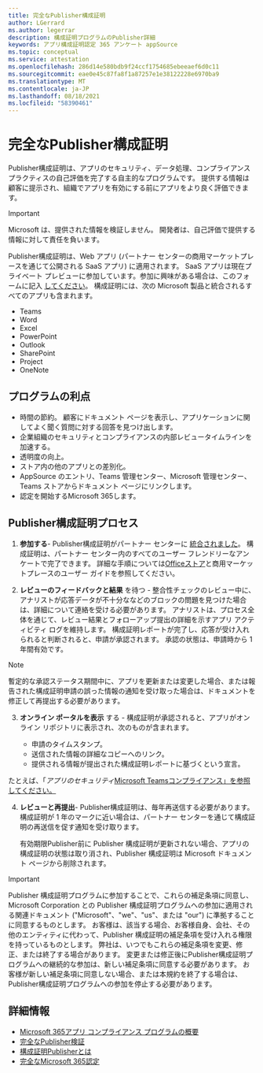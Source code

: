 ```yaml
---
title: 完全なPublisher構成証明
author: LGerrard
ms.author: legerrar
description: 構成証明プログラムのPublisher詳細
keywords: アプリ構成証明認定 365 アンケート appSource
ms.topic: conceptual
ms.service: attestation
ms.openlocfilehash: 286d14e580bdb9f24ccf1754685ebeeaef6d0c11
ms.sourcegitcommit: eae0e45c87fa8f1a87257e1e38122228e6970ba9
ms.translationtype: MT
ms.contentlocale: ja-JP
ms.lasthandoff: 08/18/2021
ms.locfileid: "58390461"
---
```

# <a name="complete-publisher-attestation"></a>完全なPublisher構成証明

Publisher構成証明は、アプリのセキュリティ、データ処理、コンプライアンスプラクティスの自己評価を完了する自主的なプログラムです。 提供する情報は顧客に提示され、組織でアプリを有効にする前にアプリをより良く評価できます。 

> [!IMPORTANT]
> Microsoft は、提供された情報を検証しません。 開発者は、自己評価で提供する情報に対して責任を負います。 

Publisher構成証明は、Web アプリ (パートナー センターの商用マーケットプレースを通じて公開される SaaS アプリ) に適用されます。 SaaS アプリは現在プライベート プレビューに参加しています。参加に興味がある場合は、このフォームに記入 [してください](https://customervoice.microsoft.com/Pages/ResponsePage.aspx?id=v4j5cvGGr0GRqy180BHbR4cf3qxCU_RNtqjCSalFdSFUNDMzTVJKR0wzTEJRSFJVSk9OQUlOV0RJSyQlQCN0PWcu)。 構成証明には、次の Microsoft 製品と統合されるすべてのアプリも含まれます。
- Teams
- Word
- Excel
- PowerPoint 
- Outlook
- SharePoint
- Project
- OneNote


## <a name="program-benefits"></a>プログラムの利点
- 時間の節約。 顧客にドキュメント ページを表示し、アプリケーションに関してよく聞く質問に対する回答を見つけ出します。
- 企業組織のセキュリティとコンプライアンスの内部レビュータイムラインを加速する。
- 透明度の向上。
- ストア内の他のアプリとの差別化。 
- AppSource のエントリ、Teams 管理センター、Microsoft 管理センター、Teams ストアからドキュメント ページにリンクします。 
- 認定を開始するMicrosoft 365します。
 

## <a name="publisher-attestation-process"></a>Publisher構成証明プロセス

1. **参加する**- Publisher構成証明がパートナー センターに [統合されました](https://partner.microsoft.com)。 構成証明は、パートナー センター内のすべてのユーザー フレンドリーなアンケートで完了できます。 詳細な手順については[Officeストア](https://docs.microsoft.com/microsoft-365-app-certification/docs/userguide)と商用マーケットプレース[](https://docs.microsoft.com/en-us/microsoft-365-app-certification/docs/saasuserguide)のユーザー ガイドを参照してください。

2. **レビューのフィードバックと結果** を待つ - 整合性チェックのレビュー中に、アナリストが応答データが不十分ななどのブロックの問題を見つけた場合は、詳細について連絡を受ける必要があります。 アナリストは、プロセス全体を通じて、レビュー結果とフォローアップ提出の詳細を示すアプリ アクティビティ ログを維持します。 構成証明レポートが完了し、応答が受け入れられると判断されると、申請が承認されます。 承認の状態は、申請時から 1 年間有効です。

> [!NOTE]
> 暫定的な承認ステータス期間中に、アプリを更新または変更した場合、または報告された構成証明申請の誤った情報の通知を受け取った場合は、ドキュメントを修正して再提出する必要があります。

3. **オンライン ポータルを表示** する - 構成証明が承認されると、アプリがオンライン リポジトリに表示され、次のものが含まれます。

   - 申請のタイムスタンプ。
   - 送信された情報の詳細なコピーへのリンク。
   - 提供される情報が提出された構成証明レポートに基づくという宣言。

たとえば、「*アプリのセキュリティ*[Microsoft Teamsコンプライアンス」を参照してください。](../teams/teams-apps.md)

4. **レビューと再提出**- Publisher構成証明は、毎年再送信する必要があります。 構成証明が 1 年のマークに近い場合は、パートナー センターを通じて構成証明の再送信を促す通知を受け取ります。 

   有効期限Publisher前に Publisher 構成証明が更新されない場合、アプリの構成証明の状態は取り消され、Publisher 構成証明は Microsoft ドキュメント ページから削除されます。 

>[!IMPORTANT]
>Publisher 構成証明プログラムに参加することで、これらの補足条項に同意し、Microsoft Corporation との Publisher 構成証明プログラムへの参加に適用される関連ドキュメント ("Microsoft"、"we"、"us"、または "our") に準拠することに同意するものとします。 お客様は、該当する場合、お客様自身、会社、その他のエンティティに代わって、Publisher 構成証明の補足条項を受け入れる権限を持っているものとします。 弊社は、いつでもこれらの補足条項を変更、修正、または終了する場合があります。 変更または修正後にPublisher構成証明プログラムへの継続的な参加は、新しい補足条項に同意する必要があります。 お客様が新しい補足条項に同意しない場合、または本規約を終了する場合は、Publisher構成証明プログラムへの参加を停止する必要があります。

## <a name="learn-more"></a>詳細情報

* [Microsoft 365アプリ コンプライアンス プログラムの概要](~/overview.md)  
* [完全なPublisher検証](https://docs.microsoft.com/azure/active-directory/develop/mark-app-as-publisher-verified)  
* [構成証明Publisherとは](~/docs/enterprise-app-attestation-guide.md)  
* [完全なMicrosoft 365認定](~/docs/certification.md)
